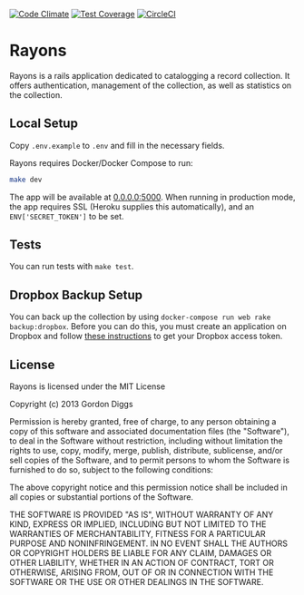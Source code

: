 [![Code Climate](https://codeclimate.com/github/GordonDiggs/rayons.png)](https://codeclimate.com/github/GordonDiggs/rayons)
[![Test Coverage](https://codeclimate.com/github/GordonDiggs/rayons/badges/coverage.svg)](https://codeclimate.com/github/GordonDiggs/rayons)
[![CircleCI](https://circleci.com/gh/gdiggs/rayons.svg)](https://circleci.com/gh/gdiggs/rayons)

# Rayons

Rayons is a rails application dedicated to catalogging a record collection. It
offers authentication, management of the collection, as well as statistics on
the collection.

## Local Setup

Copy `.env.example` to `.env` and fill in the necessary fields.

Rayons requires Docker/Docker Compose to run:

```bash
make dev
```

The app will be available at [0.0.0.0:5000](http://0.0.0.0:5000). When running
in production mode, the app requires SSL (Heroku supplies this automatically),
and an `ENV['SECRET_TOKEN']` to be set.

## Tests

You can run tests with `make test`.

## Dropbox Backup Setup

You can back up the collection by using `docker-compose run web rake backup:dropbox`. Before you can
do this, you must create an application on Dropbox and follow
[these instructions](https://www.dropbox.com/developers/core/start/ruby) to get
your Dropbox access token.

## License

Rayons is licensed under the MIT License

Copyright (c) 2013 Gordon Diggs

Permission is hereby granted, free of charge, to any person obtaining a copy of
this software and associated documentation files (the "Software"), to deal in
the Software without restriction, including without limitation the rights to
use, copy, modify, merge, publish, distribute, sublicense, and/or sell copies
of the Software, and to permit persons to whom the Software is furnished to do
so, subject to the following conditions:

The above copyright notice and this permission notice shall be included in all
copies or substantial portions of the Software.

THE SOFTWARE IS PROVIDED "AS IS", WITHOUT WARRANTY OF ANY KIND, EXPRESS OR
IMPLIED, INCLUDING BUT NOT LIMITED TO THE WARRANTIES OF MERCHANTABILITY,
FITNESS FOR A PARTICULAR PURPOSE AND NONINFRINGEMENT. IN NO EVENT SHALL THE
AUTHORS OR COPYRIGHT HOLDERS BE LIABLE FOR ANY CLAIM, DAMAGES OR OTHER
LIABILITY, WHETHER IN AN ACTION OF CONTRACT, TORT OR OTHERWISE, ARISING FROM,
OUT OF OR IN CONNECTION WITH THE SOFTWARE OR THE USE OR OTHER DEALINGS IN THE
SOFTWARE.
